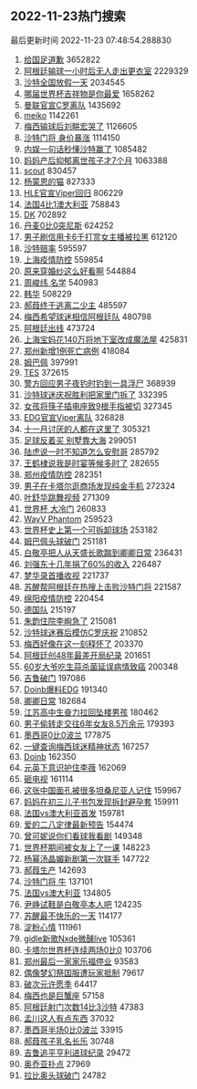 ## 2022-11-23热门搜索 
最后更新时间 2022-11-23 07:48:54.288830 
1. [给国足道歉](https://s.weibo.com/weibo?q=%23%E7%BB%99%E5%9B%BD%E8%B6%B3%E9%81%93%E6%AD%89%23&t=31&band_rank=20&Refer=top) 3652822
1. [阿根廷输球一小时后无人走出更衣室](https://s.weibo.com/weibo?q=%23%E9%98%BF%E6%A0%B9%E5%BB%B7%E8%BE%93%E7%90%83%E4%B8%80%E5%B0%8F%E6%97%B6%E5%90%8E%E6%97%A0%E4%BA%BA%E8%B5%B0%E5%87%BA%E6%9B%B4%E8%A1%A3%E5%AE%A4%23&t=31&band_rank=1&Refer=top) 2229329
1. [沙特全国放假一天](https://s.weibo.com/weibo?q=%23%E6%B2%99%E7%89%B9%E5%85%A8%E5%9B%BD%E6%94%BE%E5%81%87%E4%B8%80%E5%A4%A9%23&t=31&band_rank=40&Refer=top) 2034545
1. [哪届世界杯吉祥物是你最爱](https://s.weibo.com/weibo?q=%23%E5%93%AA%E5%B1%8A%E4%B8%96%E7%95%8C%E6%9D%AF%E5%90%89%E7%A5%A5%E7%89%A9%E6%98%AF%E4%BD%A0%E6%9C%80%E7%88%B1%23&t=31&band_rank=3&Refer=top) 1658262
1. [曼联官宣C罗离队](https://s.weibo.com/weibo?q=%23%E6%9B%BC%E8%81%94%E5%AE%98%E5%AE%A3C%E7%BD%97%E7%A6%BB%E9%98%9F%23&t=31&band_rank=11&Refer=top) 1435692
1. [meiko](https://s.weibo.com/weibo?q=meiko&t=31&band_rank=8&Refer=top) 1142261
1. [梅西输球后刘畊宏哭了](https://s.weibo.com/weibo?q=%23%E6%A2%85%E8%A5%BF%E8%BE%93%E7%90%83%E5%90%8E%E5%88%98%E7%95%8A%E5%AE%8F%E5%93%AD%E4%BA%86%23&t=31&band_rank=2&Refer=top) 1126605
1. [沙特门将 身价暴涨](https://s.weibo.com/weibo?q=%E6%B2%99%E7%89%B9%E9%97%A8%E5%B0%86%20%E8%BA%AB%E4%BB%B7%E6%9A%B4%E6%B6%A8&t=31&band_rank=4&Refer=top) 1114150
1. [内娱一句话秒懂沙特赢了](https://s.weibo.com/weibo?q=%23%E5%86%85%E5%A8%B1%E4%B8%80%E5%8F%A5%E8%AF%9D%E7%A7%92%E6%87%82%E6%B2%99%E7%89%B9%E8%B5%A2%E4%BA%86%23&t=31&band_rank=14&Refer=top) 1085482
1. [妈妈产后抑郁离世孩子才7个月](https://s.weibo.com/weibo?q=%23%E5%A6%88%E5%A6%88%E4%BA%A7%E5%90%8E%E6%8A%91%E9%83%81%E7%A6%BB%E4%B8%96%E5%AD%A9%E5%AD%90%E6%89%8D7%E4%B8%AA%E6%9C%88%23&t=31&band_rank=5&Refer=top) 1063388
1. [scout](https://s.weibo.com/weibo?q=scout&t=31&band_rank=6&Refer=top) 830457
1. [杨蒙恩的猫](https://s.weibo.com/weibo?q=%E6%9D%A8%E8%92%99%E6%81%A9%E7%9A%84%E7%8C%AB&t=31&band_rank=7&Refer=top) 827333
1. [HLE官宣Viper回归](https://s.weibo.com/weibo?q=%23HLE%E5%AE%98%E5%AE%A3Viper%E5%9B%9E%E5%BD%92%23&t=31&band_rank=9&Refer=top) 806229
1. [法国4比1澳大利亚](https://s.weibo.com/weibo?q=%23%E6%B3%95%E5%9B%BD4%E6%AF%941%E6%BE%B3%E5%A4%A7%E5%88%A9%E4%BA%9A%23&t=31&band_rank=11&Refer=top) 758843
1. [DK](https://s.weibo.com/weibo?q=DK&t=31&band_rank=10&Refer=top) 702892
1. [丹麦0比0突尼斯](https://s.weibo.com/weibo?q=%23%E4%B8%B9%E9%BA%A60%E6%AF%940%E7%AA%81%E5%B0%BC%E6%96%AF%23&t=31&band_rank=11&Refer=top) 624252
1. [男子刷信用卡6千打赏女主播被拉黑](https://s.weibo.com/weibo?q=%23%E7%94%B7%E5%AD%90%E5%88%B7%E4%BF%A1%E7%94%A8%E5%8D%A16%E5%8D%83%E6%89%93%E8%B5%8F%E5%A5%B3%E4%B8%BB%E6%92%AD%E8%A2%AB%E6%8B%89%E9%BB%91%23&t=31&band_rank=34&Refer=top) 612120
1. [沙特赔率](https://s.weibo.com/weibo?q=%23%E6%B2%99%E7%89%B9%E8%B5%94%E7%8E%87%23&t=31&band_rank=12&Refer=top) 595597
1. [上海疫情防控](https://s.weibo.com/weibo?q=%23%E4%B8%8A%E6%B5%B7%E7%96%AB%E6%83%85%E9%98%B2%E6%8E%A7%23&t=31&band_rank=13&Refer=top) 559854
1. [原来穿婚纱这么好看啊](https://s.weibo.com/weibo?q=%23%E5%8E%9F%E6%9D%A5%E7%A9%BF%E5%A9%9A%E7%BA%B1%E8%BF%99%E4%B9%88%E5%A5%BD%E7%9C%8B%E5%95%8A%23&t=31&band_rank=14&Refer=top) 544884
1. [周峻纬 名学](https://s.weibo.com/weibo?q=%E5%91%A8%E5%B3%BB%E7%BA%AC%20%E5%90%8D%E5%AD%A6&t=31&band_rank=15&Refer=top) 540983
1. [韩华](https://s.weibo.com/weibo?q=%E9%9F%A9%E5%8D%8E&t=31&band_rank=16&Refer=top) 508229
1. [郝葭终于逃离二少主](https://s.weibo.com/weibo?q=%23%E9%83%9D%E8%91%AD%E7%BB%88%E4%BA%8E%E9%80%83%E7%A6%BB%E4%BA%8C%E5%B0%91%E4%B8%BB%23&t=31&band_rank=17&Refer=top) 485597
1. [梅西希望球迷相信阿根廷队](https://s.weibo.com/weibo?q=%23%E6%A2%85%E8%A5%BF%E5%B8%8C%E6%9C%9B%E7%90%83%E8%BF%B7%E7%9B%B8%E4%BF%A1%E9%98%BF%E6%A0%B9%E5%BB%B7%E9%98%9F%23&t=31&band_rank=18&Refer=top) 480798
1. [阿根廷出线](https://s.weibo.com/weibo?q=%E9%98%BF%E6%A0%B9%E5%BB%B7%E5%87%BA%E7%BA%BF&t=31&band_rank=32&Refer=top) 473724
1. [上海宝妈花140万将地下室改成魔法屋](https://s.weibo.com/weibo?q=%23%E4%B8%8A%E6%B5%B7%E5%AE%9D%E5%A6%88%E8%8A%B1140%E4%B8%87%E5%B0%86%E5%9C%B0%E4%B8%8B%E5%AE%A4%E6%94%B9%E6%88%90%E9%AD%94%E6%B3%95%E5%B1%8B%23&t=31&band_rank=44&Refer=top) 425831
1. [郑州新增1例死亡病例](https://s.weibo.com/weibo?q=%23%E9%83%91%E5%B7%9E%E6%96%B0%E5%A2%9E1%E4%BE%8B%E6%AD%BB%E4%BA%A1%E7%97%85%E4%BE%8B%23&t=31&band_rank=19&Refer=top) 418084
1. [姆巴佩](https://s.weibo.com/weibo?q=%E5%A7%86%E5%B7%B4%E4%BD%A9&t=31&band_rank=31&Refer=top) 397991
1. [TES](https://s.weibo.com/weibo?q=TES&t=31&band_rank=18&Refer=top) 372615
1. [警方回应男子夜钓时钓到一具浮尸](https://s.weibo.com/weibo?q=%23%E8%AD%A6%E6%96%B9%E5%9B%9E%E5%BA%94%E7%94%B7%E5%AD%90%E5%A4%9C%E9%92%93%E6%97%B6%E9%92%93%E5%88%B0%E4%B8%80%E5%85%B7%E6%B5%AE%E5%B0%B8%23&t=31&band_rank=21&Refer=top) 368939
1. [沙特球迷庆祝胜利把家里门拆了](https://s.weibo.com/weibo?q=%23%E6%B2%99%E7%89%B9%E7%90%83%E8%BF%B7%E5%BA%86%E7%A5%9D%E8%83%9C%E5%88%A9%E6%8A%8A%E5%AE%B6%E9%87%8C%E9%97%A8%E6%8B%86%E4%BA%86%23&t=31&band_rank=31&Refer=top) 332395
1. [女孩将筷子插电座致9根手指被切](https://s.weibo.com/weibo?q=%23%E5%A5%B3%E5%AD%A9%E5%B0%86%E7%AD%B7%E5%AD%90%E6%8F%92%E7%94%B5%E5%BA%A7%E8%87%B49%E6%A0%B9%E6%89%8B%E6%8C%87%E8%A2%AB%E5%88%87%23&t=31&band_rank=37&Refer=top) 327345
1. [EDG官宣Viper离队](https://s.weibo.com/weibo?q=%23EDG%E5%AE%98%E5%AE%A3Viper%E7%A6%BB%E9%98%9F%23&t=31&band_rank=22&Refer=top) 326828
1. [十一月讨厌的人都在这里了](https://s.weibo.com/weibo?q=%23%E5%8D%81%E4%B8%80%E6%9C%88%E8%AE%A8%E5%8E%8C%E7%9A%84%E4%BA%BA%E9%83%BD%E5%9C%A8%E8%BF%99%E9%87%8C%E4%BA%86%23&t=31&band_rank=35&Refer=top) 305321
1. [足球反着买 别墅靠大海](https://s.weibo.com/weibo?q=%E8%B6%B3%E7%90%83%E5%8F%8D%E7%9D%80%E4%B9%B0%20%E5%88%AB%E5%A2%85%E9%9D%A0%E5%A4%A7%E6%B5%B7&t=31&band_rank=23&Refer=top) 299051
1. [陆虎说一时不知道怎么安慰哥](https://s.weibo.com/weibo?q=%23%E9%99%86%E8%99%8E%E8%AF%B4%E4%B8%80%E6%97%B6%E4%B8%8D%E7%9F%A5%E9%81%93%E6%80%8E%E4%B9%88%E5%AE%89%E6%85%B0%E5%93%A5%23&t=31&band_rank=24&Refer=top) 285792
1. [王鹤棣说我是时宴等候多时了](https://s.weibo.com/weibo?q=%23%E7%8E%8B%E9%B9%A4%E6%A3%A3%E8%AF%B4%E6%88%91%E6%98%AF%E6%97%B6%E5%AE%B4%E7%AD%89%E5%80%99%E5%A4%9A%E6%97%B6%E4%BA%86%23&t=31&band_rank=25&Refer=top) 282655
1. [郑州疫情防控](https://s.weibo.com/weibo?q=%23%E9%83%91%E5%B7%9E%E7%96%AB%E6%83%85%E9%98%B2%E6%8E%A7%23&t=31&band_rank=26&Refer=top) 282351
1. [男子在卡塔尔逛商场发现纯金手机](https://s.weibo.com/weibo?q=%23%E7%94%B7%E5%AD%90%E5%9C%A8%E5%8D%A1%E5%A1%94%E5%B0%94%E9%80%9B%E5%95%86%E5%9C%BA%E5%8F%91%E7%8E%B0%E7%BA%AF%E9%87%91%E6%89%8B%E6%9C%BA%23&t=31&band_rank=48&Refer=top) 272324
1. [叶舒华跳舞视频](https://s.weibo.com/weibo?q=%23%E5%8F%B6%E8%88%92%E5%8D%8E%E8%B7%B3%E8%88%9E%E8%A7%86%E9%A2%91%23&t=31&band_rank=27&Refer=top) 271309
1. [世界杯 大冷门](https://s.weibo.com/weibo?q=%23%E4%B8%96%E7%95%8C%E6%9D%AF%20%E5%A4%A7%E5%86%B7%E9%97%A8%23&t=31&band_rank=28&Refer=top) 260833
1. [WayV Phantom](https://s.weibo.com/weibo?q=WayV%20Phantom&t=31&band_rank=19&Refer=top) 259523
1. [世界杯史上第一个可拆卸球场](https://s.weibo.com/weibo?q=%23%E4%B8%96%E7%95%8C%E6%9D%AF%E5%8F%B2%E4%B8%8A%E7%AC%AC%E4%B8%80%E4%B8%AA%E5%8F%AF%E6%8B%86%E5%8D%B8%E7%90%83%E5%9C%BA%23&t=31&band_rank=29&Refer=top) 253182
1. [姆巴佩头球破门](https://s.weibo.com/weibo?q=%23%E5%A7%86%E5%B7%B4%E4%BD%A9%E5%A4%B4%E7%90%83%E7%A0%B4%E9%97%A8%23&t=31&band_rank=31&Refer=top) 251181
1. [白敬亭把人从天盛长歌踹到卿卿日常](https://s.weibo.com/weibo?q=%23%E7%99%BD%E6%95%AC%E4%BA%AD%E6%8A%8A%E4%BA%BA%E4%BB%8E%E5%A4%A9%E7%9B%9B%E9%95%BF%E6%AD%8C%E8%B8%B9%E5%88%B0%E5%8D%BF%E5%8D%BF%E6%97%A5%E5%B8%B8%23&t=31&band_rank=30&Refer=top) 236431
1. [刘强东十几年捐了60%的收入](https://s.weibo.com/weibo?q=%23%E5%88%98%E5%BC%BA%E4%B8%9C%E5%8D%81%E5%87%A0%E5%B9%B4%E6%8D%90%E4%BA%8660%25%E7%9A%84%E6%94%B6%E5%85%A5%23&t=31&band_rank=32&Refer=top) 226487
1. [梦华录首播收视](https://s.weibo.com/weibo?q=%23%E6%A2%A6%E5%8D%8E%E5%BD%95%E9%A6%96%E6%92%AD%E6%94%B6%E8%A7%86%23&t=31&band_rank=33&Refer=top) 221737
1. [苏醒帮阿根廷在热搜上击败沙特门将](https://s.weibo.com/weibo?q=%23%E8%8B%8F%E9%86%92%E5%B8%AE%E9%98%BF%E6%A0%B9%E5%BB%B7%E5%9C%A8%E7%83%AD%E6%90%9C%E4%B8%8A%E5%87%BB%E8%B4%A5%E6%B2%99%E7%89%B9%E9%97%A8%E5%B0%86%23&t=31&band_rank=34&Refer=top) 221587
1. [绵阳疫情防控](https://s.weibo.com/weibo?q=%E7%BB%B5%E9%98%B3%E7%96%AB%E6%83%85%E9%98%B2%E6%8E%A7&t=31&band_rank=45&Refer=top) 220454
1. [德国队](https://s.weibo.com/weibo?q=%E5%BE%B7%E5%9B%BD%E9%98%9F&t=31&band_rank=36&Refer=top) 215197
1. [朱韵住院李峋急了](https://s.weibo.com/weibo?q=%23%E6%9C%B1%E9%9F%B5%E4%BD%8F%E9%99%A2%E6%9D%8E%E5%B3%8B%E6%80%A5%E4%BA%86%23&t=31&band_rank=37&Refer=top) 215081
1. [沙特球迷赛后模仿C罗庆祝](https://s.weibo.com/weibo?q=%23%E6%B2%99%E7%89%B9%E7%90%83%E8%BF%B7%E8%B5%9B%E5%90%8E%E6%A8%A1%E4%BB%BFC%E7%BD%97%E5%BA%86%E7%A5%9D%23&t=31&band_rank=38&Refer=top) 210852
1. [梅西好像在这一刻释怀了](https://s.weibo.com/weibo?q=%23%E6%A2%85%E8%A5%BF%E5%A5%BD%E5%83%8F%E5%9C%A8%E8%BF%99%E4%B8%80%E5%88%BB%E9%87%8A%E6%80%80%E4%BA%86%23&t=31&band_rank=39&Refer=top) 203370
1. [阿根廷创48年最差开局纪录](https://s.weibo.com/weibo?q=%23%E9%98%BF%E6%A0%B9%E5%BB%B7%E5%88%9B48%E5%B9%B4%E6%9C%80%E5%B7%AE%E5%BC%80%E5%B1%80%E7%BA%AA%E5%BD%95%23&t=31&band_rank=48&Refer=top) 201651
1. [60岁大爷吃生蒜杀菌延误病情致癌](https://s.weibo.com/weibo?q=%2360%E5%B2%81%E5%A4%A7%E7%88%B7%E5%90%83%E7%94%9F%E8%92%9C%E6%9D%80%E8%8F%8C%E5%BB%B6%E8%AF%AF%E7%97%85%E6%83%85%E8%87%B4%E7%99%8C%23&t=31&band_rank=41&Refer=top) 200348
1. [吉鲁破门](https://s.weibo.com/weibo?q=%23%E5%90%89%E9%B2%81%E7%A0%B4%E9%97%A8%23&t=31&band_rank=23&Refer=top) 197086
1. [Doinb爆料EDG](https://s.weibo.com/weibo?q=%23Doinb%E7%88%86%E6%96%99EDG%23&t=31&band_rank=42&Refer=top) 191340
1. [卿卿日常](https://s.weibo.com/weibo?q=%E5%8D%BF%E5%8D%BF%E6%97%A5%E5%B8%B8&t=31&band_rank=43&Refer=top) 182684
1. [江苏高中生奋力拉回坠楼男孩](https://s.weibo.com/weibo?q=%23%E6%B1%9F%E8%8B%8F%E9%AB%98%E4%B8%AD%E7%94%9F%E5%A5%8B%E5%8A%9B%E6%8B%89%E5%9B%9E%E5%9D%A0%E6%A5%BC%E7%94%B7%E5%AD%A9%23&t=31&band_rank=46&Refer=top) 180462
1. [男子偷转走交往6年女友8.5万余元](https://s.weibo.com/weibo?q=%23%E7%94%B7%E5%AD%90%E5%81%B7%E8%BD%AC%E8%B5%B0%E4%BA%A4%E5%BE%806%E5%B9%B4%E5%A5%B3%E5%8F%8B8.5%E4%B8%87%E4%BD%99%E5%85%83%23&t=31&band_rank=47&Refer=top) 179393
1. [墨西哥0比0波兰](https://s.weibo.com/weibo?q=%23%E5%A2%A8%E8%A5%BF%E5%93%A50%E6%AF%940%E6%B3%A2%E5%85%B0%23&t=31&band_rank=10&Refer=top) 177875
1. [一键查询梅西球迷精神状态](https://s.weibo.com/weibo?q=%23%E4%B8%80%E9%94%AE%E6%9F%A5%E8%AF%A2%E6%A2%85%E8%A5%BF%E7%90%83%E8%BF%B7%E7%B2%BE%E7%A5%9E%E7%8A%B6%E6%80%81%23&t=31&band_rank=46&Refer=top) 167257
1. [Doinb](https://s.weibo.com/weibo?q=Doinb&t=31&band_rank=44&Refer=top) 162350
1. [元英下意识护住李薇](https://s.weibo.com/weibo?q=%23%E5%85%83%E8%8B%B1%E4%B8%8B%E6%84%8F%E8%AF%86%E6%8A%A4%E4%BD%8F%E6%9D%8E%E8%96%87%23&t=31&band_rank=43&Refer=top) 162069
1. [砸电视](https://s.weibo.com/weibo?q=%E7%A0%B8%E7%94%B5%E8%A7%86&t=31&band_rank=47&Refer=top) 161114
1. [这张中国面孔被很多坦桑尼亚人记住](https://s.weibo.com/weibo?q=%23%E8%BF%99%E5%BC%A0%E4%B8%AD%E5%9B%BD%E9%9D%A2%E5%AD%94%E8%A2%AB%E5%BE%88%E5%A4%9A%E5%9D%A6%E6%A1%91%E5%B0%BC%E4%BA%9A%E4%BA%BA%E8%AE%B0%E4%BD%8F%23&t=31&band_rank=30&Refer=top) 159967
1. [妈妈在初三儿子书包发现拆封避孕套](https://s.weibo.com/weibo?q=%23%E5%A6%88%E5%A6%88%E5%9C%A8%E5%88%9D%E4%B8%89%E5%84%BF%E5%AD%90%E4%B9%A6%E5%8C%85%E5%8F%91%E7%8E%B0%E6%8B%86%E5%B0%81%E9%81%BF%E5%AD%95%E5%A5%97%23&t=31&band_rank=46&Refer=top) 159911
1. [法国vs澳大利亚首发](https://s.weibo.com/weibo?q=%23%E6%B3%95%E5%9B%BDvs%E6%BE%B3%E5%A4%A7%E5%88%A9%E4%BA%9A%E9%A6%96%E5%8F%91%23&t=31&band_rank=31&Refer=top) 159781
1. [爱的二八定律最新预告](https://s.weibo.com/weibo?q=%23%E7%88%B1%E7%9A%84%E4%BA%8C%E5%85%AB%E5%AE%9A%E5%BE%8B%E6%9C%80%E6%96%B0%E9%A2%84%E5%91%8A%23&t=31&band_rank=48&Refer=top) 154474
1. [曾可妮说你们看球我看剧](https://s.weibo.com/weibo?q=%23%E6%9B%BE%E5%8F%AF%E5%A6%AE%E8%AF%B4%E4%BD%A0%E4%BB%AC%E7%9C%8B%E7%90%83%E6%88%91%E7%9C%8B%E5%89%A7%23&t=31&band_rank=31&Refer=top) 149348
1. [世界杯期间被女友上了一课](https://s.weibo.com/weibo?q=%23%E4%B8%96%E7%95%8C%E6%9D%AF%E6%9C%9F%E9%97%B4%E8%A2%AB%E5%A5%B3%E5%8F%8B%E4%B8%8A%E4%BA%86%E4%B8%80%E8%AF%BE%23&t=31&band_rank=46&Refer=top) 148223
1. [杨幂汤晶媚新剧第一次联手](https://s.weibo.com/weibo?q=%23%E6%9D%A8%E5%B9%82%E6%B1%A4%E6%99%B6%E5%AA%9A%E6%96%B0%E5%89%A7%E7%AC%AC%E4%B8%80%E6%AC%A1%E8%81%94%E6%89%8B%23&t=31&band_rank=50&Refer=top) 147722
1. [郝葭生产](https://s.weibo.com/weibo?q=%23%E9%83%9D%E8%91%AD%E7%94%9F%E4%BA%A7%23&t=31&band_rank=49&Refer=top) 142693
1. [沙特门将 牛](https://s.weibo.com/weibo?q=%23%E6%B2%99%E7%89%B9%E9%97%A8%E5%B0%86%20%E7%89%9B%23&t=31&band_rank=50&Refer=top) 137101
1. [法国vs澳大利亚](https://s.weibo.com/weibo?q=%23%E6%B3%95%E5%9B%BDvs%E6%BE%B3%E5%A4%A7%E5%88%A9%E4%BA%9A%23&t=31&band_rank=16&Refer=top) 134805
1. [尹峥试鞋是白敬亭本人吧](https://s.weibo.com/weibo?q=%23%E5%B0%B9%E5%B3%A5%E8%AF%95%E9%9E%8B%E6%98%AF%E7%99%BD%E6%95%AC%E4%BA%AD%E6%9C%AC%E4%BA%BA%E5%90%A7%23&t=31&band_rank=38&Refer=top) 124235
1. [苏醒最不快乐的一天](https://s.weibo.com/weibo?q=%E8%8B%8F%E9%86%92%E6%9C%80%E4%B8%8D%E5%BF%AB%E4%B9%90%E7%9A%84%E4%B8%80%E5%A4%A9&t=31&band_rank=42&Refer=top) 114177
1. [淀粉心情](https://s.weibo.com/weibo?q=%23%E6%B7%80%E7%B2%89%E5%BF%83%E6%83%85%23&t=31&band_rank=49&Refer=top) 111961
1. [gidle新歌Nxde微醺live](https://s.weibo.com/weibo?q=%23gidle%E6%96%B0%E6%AD%8CNxde%E5%BE%AE%E9%86%BAlive%23&t=31&band_rank=22&Refer=top) 105361
1. [卡塔尔世界杯连续两场0比0](https://s.weibo.com/weibo?q=%23%E5%8D%A1%E5%A1%94%E5%B0%94%E4%B8%96%E7%95%8C%E6%9D%AF%E8%BF%9E%E7%BB%AD%E4%B8%A4%E5%9C%BA0%E6%AF%940%23&t=31&band_rank=37&Refer=top) 103706
1. [郑州最后一家家乐福停业](https://s.weibo.com/weibo?q=%23%E9%83%91%E5%B7%9E%E6%9C%80%E5%90%8E%E4%B8%80%E5%AE%B6%E5%AE%B6%E4%B9%90%E7%A6%8F%E5%81%9C%E4%B8%9A%23&t=31&band_rank=49&Refer=top) 93583
1. [偶像梦幻祭国服遭玩家抵制](https://s.weibo.com/weibo?q=%23%E5%81%B6%E5%83%8F%E6%A2%A6%E5%B9%BB%E7%A5%AD%E5%9B%BD%E6%9C%8D%E9%81%AD%E7%8E%A9%E5%AE%B6%E6%8A%B5%E5%88%B6%23&t=31&band_rank=38&Refer=top) 79617
1. [破次元许愿季](https://s.weibo.com/weibo?q=%23%E7%A0%B4%E6%AC%A1%E5%85%83%E8%AE%B8%E6%84%BF%E5%AD%A3%23&t=31&band_rank=50&Refer=top) 64417
1. [梅西也是巨蟹座](https://s.weibo.com/weibo?q=%23%E6%A2%85%E8%A5%BF%E4%B9%9F%E6%98%AF%E5%B7%A8%E8%9F%B9%E5%BA%A7%23&t=31&band_rank=48&Refer=top) 57158
1. [阿根廷射门次数14比3沙特](https://s.weibo.com/weibo?q=%23%E9%98%BF%E6%A0%B9%E5%BB%B7%E5%B0%84%E9%97%A8%E6%AC%A1%E6%95%B014%E6%AF%943%E6%B2%99%E7%89%B9%23&t=31&band_rank=49&Refer=top) 47383
1. [孟川这人有点东西](https://s.weibo.com/weibo?q=%23%E5%AD%9F%E5%B7%9D%E8%BF%99%E4%BA%BA%E6%9C%89%E7%82%B9%E4%B8%9C%E8%A5%BF%23&t=31&band_rank=48&Refer=top) 37032
1. [墨西哥半场0比0波兰](https://s.weibo.com/weibo?q=%23%E5%A2%A8%E8%A5%BF%E5%93%A5%E5%8D%8A%E5%9C%BA0%E6%AF%940%E6%B3%A2%E5%85%B0%23&t=31&band_rank=50&Refer=top) 33915
1. [郝葭孩子乳名长乐](https://s.weibo.com/weibo?q=%23%E9%83%9D%E8%91%AD%E5%AD%A9%E5%AD%90%E4%B9%B3%E5%90%8D%E9%95%BF%E4%B9%90%23&t=31&band_rank=49&Refer=top) 30748
1. [吉鲁追平亨利进球纪录](https://s.weibo.com/weibo?q=%23%E5%90%89%E9%B2%81%E8%BF%BD%E5%B9%B3%E4%BA%A8%E5%88%A9%E8%BF%9B%E7%90%83%E7%BA%AA%E5%BD%95%23&t=31&band_rank=33&Refer=top) 29472
1. [奥乔亚扑点](https://s.weibo.com/weibo?q=%23%E5%A5%A5%E4%B9%94%E4%BA%9A%E6%89%91%E7%82%B9%23&t=31&band_rank=49&Refer=top) 27969
1. [拉比奥头球破门](https://s.weibo.com/weibo?q=%23%E6%8B%89%E6%AF%94%E5%A5%A5%E5%A4%B4%E7%90%83%E7%A0%B4%E9%97%A8%23&t=31&band_rank=33&Refer=top) 24782
